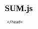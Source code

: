 # SUM.js
<?php $load = "yes"; ?>
 <!DOCTYPE html>
 <html lang="en">
 <head no-cache>
     <meta http-equiv="Cache-Control" content="no-cache, no-store, must-revalidate" />
<meta http-equiv="Pragma" content="no-cache" />
<meta http-equiv="Expires" content="0" />
     <meta charset="UTF-8">
     <meta http-equiv="X-UA-Compatible" content="IE=edge">
     <meta name="viewport" content="width=device-width, initial-scale=1.0">
     <title>SUM js Code</title> 
                    
     </head> 
  <body>   
    <style> 
    body {
        font-family: 'Poppins';
backgroun: black;
colo: white;
overflow-x: hidden;
    }
    img[src*="https://cdn.000webhost.com/000webhost/logo/footer-powered-by-000webhost-white2.png"]{ display: none; }
    p {
        font-size: 17px;
    }

    
    </style> 
     <div style="align-items: center;" height="50" flex width="100 min" margin="-8">
     <img color="black" src="/Sum/sumjs.png" width="50"><in uppercase typetext style="font-size: 25px; margin-left: -5px; font-family: 'Rubik'; font-weight: 650;">Sum.js</in></div>
<br>
<img padding="10" theme="slide-fill" src="https://scriptlux.000webhostapp.com/images/20230830_154300.jp" fallback="https://scriptlux.000webhostapp.com/images/20230830_154300.jpg" width="100" page-middle-h round> 
<div><h1 page-middle-h font="Cursive"><size up="10">Hello There!</size></h1>

<p noselect marquee bold center font="Rubik">WHAT IS SUM JS?</p>
<br>

<div quote left>Has anyone ever told you that it sucks to assign id's & classes, run over to the stylesheet to style them, then go set up more functions in JavaScript?</div>

<br>
<div noselect id="cool"  color="black" blend="difference" font="courier"><span bold>SUM.js</span> (Styling Upgraded Markup) is a <size bold font="Poppins" color="purple" up uppercase typetext>JavaScript Framework</size> that uses short and direct tags & attributes to integrate customized Js functions and sync CSS stylings</div></div> <br>
<div page-middle-h id="calc" width="300"></div>

<form center nosubmit action="jssh" method="POST">
   <button type="submit" name="submit" id="formsub" hidden></button>
 <p noselect onclick="document.getElementById('formsub').click();" uppercase page-middle-h width="200" height="30" padding="16 top" center theme="smart fill-line pulse shadow"><size font="Rubik" typetext bold>Sounds Interesting?</size></p>
</form>   
   
<img src="/logo.png" width="50" absolute push="right top"> 

<script src="/Sum/sum.js?v=729293"></script>
<script>
sumIfText('role', 'show', 'This paragraph is displayed on the condition that the text is the same as a SUM.js function defined variable');
sumIfNum('num', 'more', '10'); 
</script>
  </body>  
  </html>
     
